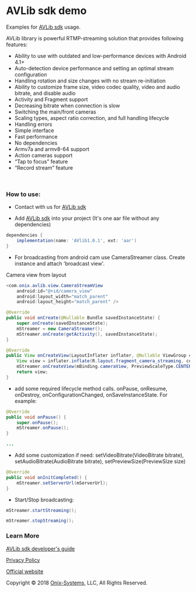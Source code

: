 AVLib sdk demo
============


Examples for [AVLib sdk](https://rtmplib-android.com) usage.


AVLib library is powerful RTMP-streaming solution that provides following features:

* Ability to use with outdated and low-performance devices with Android 4.1+
* Auto-detection device performance and setting an optimal stream configuration
* Handling rotation and size changes with no stream re-initiation
* Ability to customize frame size, video codec quality, video and audio bitrate, and disable audio
* Activity and Fragment support
* Decreasing bitrate when connection is slow
* Switching the main/front cameras
* Scaling types, aspect ratio correction, and full handling lifecycle
* Handling errors
* Simple interface
* Fast performance
* No dependencies
* Armv7a and armv8-64 support
* Action cameras support
* “Tap to focus” feature
* “Record stream” feature

<br>

<h3>How to use:</h3>

- Contact with us for [AVLib sdk](https://rtmplib-android.com)

- Add [AVLib sdk](https://rtmplib-android.com) into your project (It's one aar file without any dependencies)

```gradle
dependencies {
	implementation(name: 'AVlib1.0.1', ext: 'aar')
}
```
- For broadcasting from android cam use CameraStreamer class. Create instance and attach 'broadcast view'.

Camera view from layout 

```java
<com.onix.avlib.view.CameraStreamView
    android:id="@+id/camera_view"
    android:layout_width="match_parent"
    android:layout_height="match_parent" />
```


```java
@Override
public void onCreate(@Nullable Bundle savedInstanceState) {
    super.onCreate(savedInstanceState);
    mStreamer = new CameraStreamer();
    mStreamer.onCreate(getActivity(), savedInstanceState);
}
```

```java
@Override
public View onCreateView(LayoutInflater inflater, @Nullable ViewGroup container, @Nullable Bundle savedInstanceState) {
    View view = inflater.inflate(R.layout.fragment_camera_streaming, container, false);
    mStreamer.onCreateView(mBinding.cameraView, PreviewScaleType.CENTER_CROP);
    return view;
}
```

- add some required lifecycle method calls. onPause, onResume, onDestroy, onConfigurationChanged, onSaveInstanceState. For example:


```java
@Override
public void onPause() {
    super.onPause();
    mStreamer.onPause();
}

...
```

- Add some customization if need: setVideoBitrate(VideoBitrate bitrate), setAudioBitrate(AudioBitrate bitrate), setPreviewSize(PreviewSize size)


```java
@Override
public void onInitCompleted() {
    mStreamer.setServerUrl(mServerUrl);
}
```

- Start/Stop broadcasting: 

```java
mStreamer.startStreaming();
```

```java
mStreamer.stopStreaming();
```

<h3>Learn More</h3>

[AVLib sdk developer's guide](AVLib-sdk%20developer's%20guide.pdf)

[Privacy Policy](AVLib-sdk-licence.pdf)

[Official website](https://rtmplib-android.com) 

Copyright © 2018 [Onix-Systems](https://onix-systems.com/), LLC, All Rights Reserved. 
